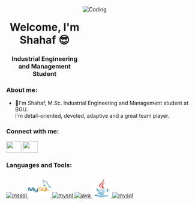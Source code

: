 <img align="right" alt="Coding" width="300" height="175" src="https://www.direct-data-analysis.co.uk/uploads/3/5/2/6/35268350/page6_orig.jpg">
<h1 align="center">Welcome, I'm Shahaf 😎</h1>
<h3 align="center"> Industrial Engineering and Management Student</h3>


<h3 align="left">About me:</h3> </p>

- 👋I'm Shahaf, M.Sc. Industrial Engineering and Management student at BGU. <br>
I'm detail-oriented, devoted, adaptive and a great team player. <br>


<h3 align="left">Connect with me:</h3>
<p align="left">
<a href="https://www.linkedin.com/in/shahaf-gev/" target="blank"><img align="center" src="https://raw.githubusercontent.com/rahuldkjain/github-profile-readme-generator/master/src/images/icons/Social/linked-in-alt.svg" alt="" height="30" width="40" /></a>
<a href="https://www.facebook.com/sg149/" target="blank"><img align="center" src="https://raw.githubusercontent.com/rahuldkjain/github-profile-readme-generator/master/src/images/icons/Social/facebook.svg" alt="" height="30" width="40" /></a>
</p>




<h3 align="left">Languages and Tools:</h3>
<a href="https://www.microsoft.com/en-us/sql-server" target="_blank" rel="noreferrer"> <img src="https://www.svgrepo.com/show/303229/microsoft-sql-server-logo.svg" alt="mssql" width="60" height="60"/> </a> 
<a href="https://www.mysql.com/" target="_blank" rel="noreferrer"> <img src="https://raw.githubusercontent.com/devicons/devicon/master/icons/mysql/mysql-original-wordmark.svg" alt="mysql" width="60" height="60"/> </a> 
<a href="https://powerbi.microsoft.com/en-au/" target="_blank" rel="noreferrer"> <img src="https://powerbi.microsoft.com/pictures/shared/social/social-default-image.png" alt="mysql" width="45" height="55"/> </a> 
<a href="https://www.tableau.com/" target="_blank" rel="noreferrer"> <img src="https://camo.githubusercontent.com/c13034cf5ce18abda1a57109359a1d8656ba197b60a4c8c2bfd9cf95ad4824ca/68747470733a2f2f63646e6c2e74626c7366742e636f6d2f73697465732f64656661756c742f66696c65732f70616765732f7461626c6561756c6f676f5f686967687265732e706e67" alt="java" width="125" height="40"/> </a>
<a href="https://www.java.com" target="_blank" rel="noreferrer"> <img src="https://raw.githubusercontent.com/devicons/devicon/master/icons/java/java-original.svg" alt="java" width="50" height="50"/> </a>
<a href="https://www.microsoft.com/en-us/microsoft-365/excel" target="_blank" rel="noreferrer"> <img src="https://upload.wikimedia.org/wikipedia/commons/thumb/3/34/Microsoft_Office_Excel_%282019%E2%80%93present%29.svg/1200px-Microsoft_Office_Excel_%282019%E2%80%93present%29.svg.png" alt="mysql" width="40" height="40"/> </a> 



